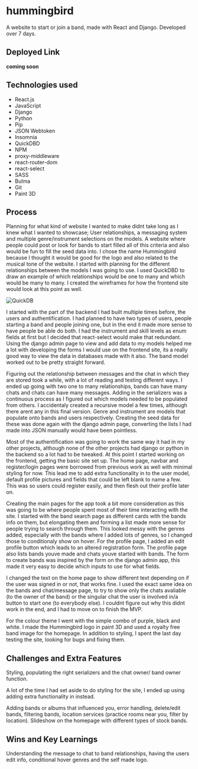 # hummingbird

A website to start or join a band, made with React and Django. Developed over 7 days.

## Deployed Link

**coming soon**

## Technologies used

- React.js
- JavaScript
- Django
- Python
- Pip
- JSON Webtoken
- Insomnia
- QuickDBD
- NPM
- proxy-middleware
- react-router-dom
- react-select
- SASS
- Bulma
- Git
- Paint 3D

## Process

Planning for what kind of website I wanted to make didnt take long as I knew what I wanted to showcase; User relationships, a messaging system and multiple genre/instrument selections on the models. A website where people could post or look for bands to start filled all of this criteria and also would be fun to fill the seed data into. I chose the name Hummingbird because I thought it would be good for the logo and also related to the musical tone of the website. I started with planning for the different relationships between the models I was going to use. I used QuickDBD to draw an example of which relationships would be one to many and which would be many to many. I created the wireframes for how the frontend site would look at this point as well.

![QuickDB](https://i.imgur.com/T36yYgK.jpg)

I started with the part of the backend I had built multiple times before, the users and authentification. I had planned to have two types of users, people starting a band and people joining one, but in the end it made more sense to have people be able do both. I had the instrument and skill levels as enum fields at first but I decided that react-select would make that redundant. Using the django admin page to view and add data to my models helped me a lot with developing the forms I would use on the frontend site, its a really good way to view the data in databases made with it also. The band model worked out to be pretty straight forward.

Figuring out the relationship between messages and the chat in which they are stored took a while, with a lot of reading and testing different ways. I ended up going with two one to many relationships, bands can have many chats and chats can have many messages. Adding in the serializers was a continuous process as I figured out which models needed to be populated from others. I accidentaly created a recursive model a few times, although there arent any in this final version. Genre and instrument are models that populate onto bands and users respectively. Creating the seed data for these was done again with the django admin page, converting the lists I had made into JSON manually would have been pointless.

Most of the authentification was going to work the same way it had in my other projects, although none of the other projects had django or python in the backend so a lot had to be tweaked. At this point I started working on the frontend, getting the basic site set up. The home page, navbar and register/login pages were borrowed from previous work as well with minimal styling for now. This lead me to add extra functionality in to the user model, default profile pictures and fields that could be left blank to name a few. This was so users could register easily, and then flesh out their profile later on.

Creating the main pages for the app took a bit more consideration as this was going to be where people spent most of their time interacting with the site. I started with the band search page as different cards with the bands info on them, but elongating them and forming a list made more sense for people trying to search through them. This looked messy with the genres added, especially with the bands where I added lots of genres, so I changed those to conditionaly show on hover. For the profile page, I added an edit profile button which leads to an altered registration form. The profile page also lists bands youve made and chats youve started with bands. The form to create bands was inspired by the form on the django admin app, this made it very easy to decide which inputs to use for what fields.

I changed the text on the home page to show different text depending on if the user was signed in or not, that works fine. I used the exact same idea on the bands and chat/message page, to try to show only the chats avaliable (to the owner of the band) or the singular chat the user is involved in/a button to start one (to everybody else). I couldnt figure out why this didnt work in the end, and I had to move on to finish the MVP.

For the colour theme I went with the simple combo of purple, black and white. I made the Hummingbird logo in paint 3D and used a royalty free band image for the homepage. In addition to styling, I spent the last day testing the site, looking for bugs and fixing them.

## Challenges and Extra Features

Styling, populating the right serializers and the chat owner/ band owner function.

A lot of the time I had set aside to do styling for the site, I ended up using adding extra functionality in instead.

Adding bands or albums that influenced you, error handling, delete/edit bands, filtering bands, location services (practice rooms near you, filter by location). Slideshow on the homepage with different types of stock bands.

## Wins and Key Learnings

Understanding the message to chat to band relationships, having the users edit info, conditional hover genres and the self made logo.